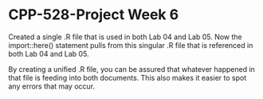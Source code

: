 # CPP-528-Project Week 6
Created a single .R file that is used in both Lab 04 and Lab 05. Now the import::here() statement pulls from this singular .R file that is referenced in both Lab 04 and Lab 05.

By creating a unified .R file, you can be assured that whatever happened in that file is feeding into both documents. This also makes it easier to spot any errors that may occur. 


